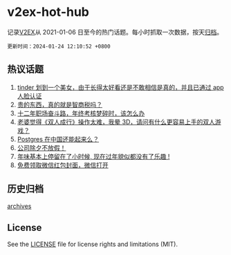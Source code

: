 # v2ex-hot-hub

 记录[V2EX](https://www.v2ex.com/)从 2021-01-06 日至今的热门话题。每小时抓取一次数据，按天[归档](archives)。

`更新时间：2024-01-24 12:10:52 +0800`

## 热议话题

1. [tinder 划到一个美女，由于长得太好看还是不敢相信是真的，并且已通过 app 人脸认证](https://www.v2ex.com/t/1010854)
1. [贵的东西，真的就是智商税吗？](https://www.v2ex.com/t/1011043)
1. [十二年职场奋斗路，年终考核梦碎时，该怎么办](https://www.v2ex.com/t/1010888)
1. [老婆觉得《双人成行》操作太难，我晕 3D，请问有什么更容易上手的双人游戏？](https://www.v2ex.com/t/1010856)
1. [Postgres 在中国还能起来么？](https://www.v2ex.com/t/1010986)
1. [公司除夕不放假！](https://www.v2ex.com/t/1010886)
1. [年味基本上停留在了小时候, 现在过年貌似都没有了乐趣 !](https://www.v2ex.com/t/1011064)
1. [免费领取微信红包封面，微信打开](https://www.v2ex.com/t/1011071)

## 历史归档

[archives](archives)

## License

See the [LICENSE](LICENSE) file for license rights and limitations (MIT).
